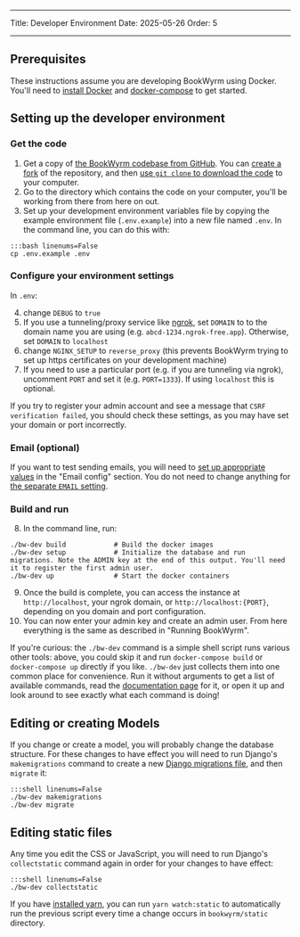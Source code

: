 - - -
Title: Developer Environment Date: 2025-05-26 Order: 5
- - -

## Prerequisites

These instructions assume you are developing BookWyrm using Docker. You'll need to [install Docker](https://docs.docker.com/engine/install/) and [docker-compose](https://docs.docker.com/compose/install/) to get started.

## Setting up the developer environment

### Get the code

1. Get a copy of [the BookWyrm codebase from GitHub](https://github.com/bookwyrm-social/bookwyrm). You can [create a fork](https://docs.github.com/en/get-started/quickstart/fork-a-repo) of the repository, and then [use `git clone` to download the code](https://docs.github.com/en/github/creating-cloning-and-archiving-repositories/cloning-a-repository-from-github/cloning-a-repository) to your computer.
2. Go to the directory which contains the code on your computer, you'll be working from there from here on out.
3. Set up your development environment variables file by copying the example environment file (`.env.example`) into a new file named `.env`. In the command line, you can do this with:
``` { .sh }
:::bash linenums=False
cp .env.example .env
```

### Configure your environment settings

In `.env`:

4. change `DEBUG` to `true`
5. If you use a tunneling/proxy service like [ngrok](https://ngrok.com), set `DOMAIN` to to the domain name you are using (e.g. `abcd-1234.ngrok-free.app`). Otherwise, set `DOMAIN` to `localhost`
6. change `NGINX_SETUP` to `reverse_proxy` (this prevents BookWyrm trying to set up https certificates on your development machine)
7. If you need to use a particular port (e.g. if you are tunneling via ngrok), uncomment `PORT` and set it (e.g. `PORT=1333`). If using `localhost` this is optional.

If you try to register your admin account and see a message that `CSRF verification failed`, you should check these settings, as you may have set your domain or port incorrectly.

### Email (optional)

If you want to test sending emails, you will need to [set up appropriate values](/environment.html#email-configuration) in the "Email config" section. You do not need to change anything for [the separate `EMAIL` setting](/environment.html#email).

### Build and run

8. In the command line, run:

``` { .sh }
./bw-dev build            # Build the docker images
./bw-dev setup            # Initialize the database and run migrations. Note the ADMIN key at the end of this output. You'll need it to register the first admin user.
./bw-dev up               # Start the docker containers
```

9. Once the build is complete, you can access the instance at `http://localhost`, your ngrok domain, or `http://localhost:{PORT}`, depending on you domain and port configuration.
10. You can now enter your admin key and create an admin user. From here everything is the same as described in "Running BookWyrm".

If you're curious: the `./bw-dev` command is a simple shell script runs various other tools: above, you could skip it and run `docker-compose build` or `docker-compose up` directly if you like. `./bw-dev` just collects them into one common place for convenience. Run it without arguments to get a list of available commands, read the [documentation page](/cli.html) for it, or open it up and look around to see exactly what each command is doing!

## Editing or creating Models

If you change or create a model, you will probably change the database structure. For these changes to have effect you will need to run Django's `makemigrations` command to create a new [Django migrations file](https://docs.djangoproject.com/en/3.2/topics/migrations), and then `migrate` it:

``` { .sh }
:::shell linenums=False
./bw-dev makemigrations
./bw-dev migrate
```

## Editing static files
Any time you edit the CSS or JavaScript, you will need to run Django's `collectstatic` command again in order for your changes to have effect:
``` { .sh }
:::shell linenums=False
./bw-dev collectstatic
```

If you have [installed yarn](https://yarnpkg.com/getting-started/install), you can run `yarn watch:static` to automatically run the previous script every time a change occurs in `bookwyrm/static` directory.
